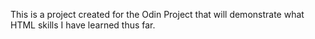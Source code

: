 This is a project created for the Odin Project that will demonstrate what HTML skills I have learned thus far.